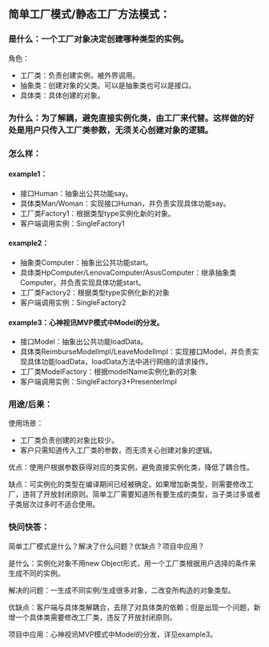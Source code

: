 ## 简单工厂模式/静态工厂方法模式：

### 是什么：一个工厂对象决定创建哪种类型的实例。

角色：

- 工厂类：负责创建实例，被外界调用。
- 抽象类：创建对象的父类。可以是抽象类也可以是接口。
- 具体类：具体创建的对象。

### 为什么：为了解耦，避免直接实例化类，由工厂来代替。这样做的好处是用户只传入工厂类参数，无须关心创建对象的逻辑。

### 怎么样：

#### example1：

- 接口Human：抽象出公共功能say。
- 具体类Man/Woman：实现接口Human，并负责实现具体功能say。
- 工厂类Factory1：根据类型type实例化新的对象。
- 客户端调用实例：SingleFactory1

#### example2：

- 抽象类Computer：抽象出公共功能start。
- 具体类HpComputer/LenovaComputer/AsusComputer：继承抽象类Computer，并负责实现具体功能start。
- 工厂类Factory2：根据类型type实例化新的对象
- 客户端调用实例：SingleFactory2

#### example3：心神视讯MVP模式中Model的分发。

- 接口Model：抽象出公共功能loadData。
- 具体类ReimburseModelImpl/LeaveModelImpl：实现接口Model，并负责实现具体功能loadData，loadData方法中进行网络的请求操作。
- 工厂类ModelFactory：根据modelName实例化新的对象
- 客户端调用实例：SingleFactory3+PresenterImpl

### 用途/后果：

使用场景：

* 工厂类负责创建的对象比较少。
* 客户只需知道传入工厂类的参数，而无须关心创建对象的逻辑。

优点：使用户根据参数获得对应的类实例，避免直接实例化类，降低了耦合性。

缺点：可实例化的类型在编译期间已经被确定。如果增加新类型，则需要修改工厂，违背了开放封闭原则。简单工厂需要知道所有要生成的类型，当子类过多或者子类层次过多时不适合使用。

### 快问快答：

简单工厂模式是什么？解决了什么问题？优缺点？项目中应用？

是什么：实例化对象不用new Object形式，用一个工厂类根据用户选择的条件来生成不同的实例。

解决的问题：一生成不同实例/生成很多对象，二改变所构造的对象类型。

优缺点：客户端与具体类解耦合，去除了对具体类的依赖；但是出现一个问题，新增一个具体类需要修改工厂类，违反了开放封闭原则。

项目中应用：心神视讯MVP模式中Model的分发，详见example3。

